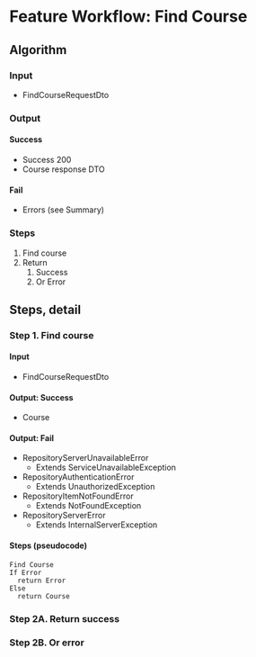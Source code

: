# Feature Workflow: Find Course

## Algorithm

### Input

- FindCourseRequestDto

### Output

#### Success

- Success 200
- Course response DTO

#### Fail

- Errors (see Summary)

### Steps

1. Find course
2. Return
   1. Success
   2. Or Error

## Steps, detail

### Step 1. Find course

#### Input
- FindCourseRequestDto

#### Output: Success

- Course

#### Output: Fail

- RepositoryServerUnavailableError
  - Extends ServiceUnavailableException
- RepositoryAuthenticationError
  - Extends UnauthorizedException
- RepositoryItemNotFoundError
  - Extends NotFoundException
- RepositoryServerError
  - Extends InternalServerException

#### Steps (pseudocode)

```
Find Course
If Error
  return Error
Else
  return Course
```

### Step 2A. Return success

### Step 2B. Or error
